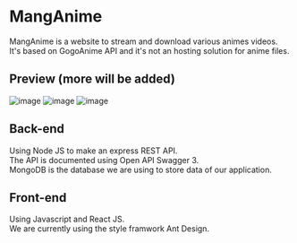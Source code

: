 # MangAnime
MangAnime is a website to stream and download various animes videos.  
It's based on GogoAnime API and it's not an hosting solution for anime files.


## Preview (more will be added)
![image](https://user-images.githubusercontent.com/64975829/123013734-0d4b7880-d3c5-11eb-8676-5144abf6da0d.png)
![image](https://user-images.githubusercontent.com/64975829/123013899-61eef380-d3c5-11eb-886a-e053fbd8bd18.png)
![image](https://user-images.githubusercontent.com/64975829/123014094-c5792100-d3c5-11eb-9a72-6e6a0b4c1616.png)


## Back-end

Using Node JS to make an express REST API.  
The API is documented using Open API Swagger 3.  
MongoDB is the database we are using to store data of our application.

## Front-end

Using Javascript and React JS.  
We are currently using the style framwork Ant Design.




